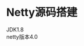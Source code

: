 

# Netty源码搭建
JDK1.8  
netty版本4.0  

<!-- 
Netty工程
https://www.cnblogs.com/crazymakercircle/p/9832384.html

-->


